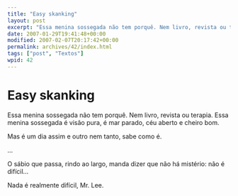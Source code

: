 ```yaml
---
title: "Easy skanking"
layout: post
excerpt: "Essa menina sossegada não tem porquê. Nem livro, revista ou terapia. Essa menina sossegada é visão pura, é mar parado, céu aberto e cheiro bom. Mas é um dia assim e outro nem tanto, sabe como é. … O sábio que passa, rindo ao largo, manda dizer que não há mistério: não é difícil… Nada é […]"
date: 2007-01-29T19:41:48+00:00
modified: 2007-02-07T20:17:42+00:00
permalink: archives/42/index.html
tags: ["post", "Textos"]
wpid: 42
---
```


# Easy skanking

Essa menina sossegada não tem porquê. Nem livro, revista ou terapia. Essa menina sossegada é visão pura, é mar parado, céu aberto e cheiro bom.

Mas é um dia assim e outro nem tanto, sabe como é.

…

O sábio que passa, rindo ao largo, manda dizer que não há mistério: não é difícil…

Nada é realmente difícil, Mr. Lee.